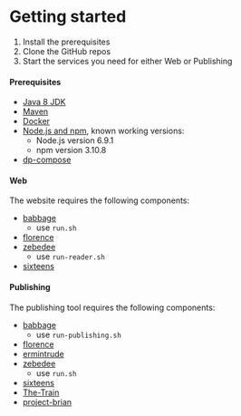 Getting started
===============

1. Install the prerequisites
2. Clone the GitHub repos
3. Start the services you need for either Web or Publishing

#### Prerequisites

* [Java 8 JDK](http://www.oracle.com/technetwork/java/javase/downloads/jdk8-downloads-2133151.html)
* [Maven](https://maven.apache.org/)
* [Docker](https://www.docker.com/products/overview)
* [Node.js and npm](https://nodejs.org/en/), known working versions:
  - Node.js version 6.9.1
  - npm version 3.10.8
* [dp-compose](https://github.com/ONSdigital/dp-compose)

#### Web

The website requires the following components:

* [babbage](https://github.com/ONSdigital/babbage)
  * use `run.sh`
* [florence](https://github.com/ONSdigital/florence)
* [zebedee](https://github.com/ONSdigital/zebedee)
  * use `run-reader.sh`
* [sixteens](https://github.com/ONSdigital/sixteens)

#### Publishing

The publishing tool requires the following components:

* [babbage](https://github.com/ONSdigital/babbage)
  * use `run-publishing.sh`
* [florence](https://github.com/ONSdigital/florence)
* [ermintrude](https://github.com/ONSdigital/ermintrude)
* [zebedee](https://github.com/ONSdigital/zebedee)
  * use `run.sh`
* [sixteens](https://github.com/ONSdigital/sixteens)
* [The-Train](https://github.com/ONSdigital/The-Train)
* [project-brian](https://github.com/ONSdigital/project-brian)
